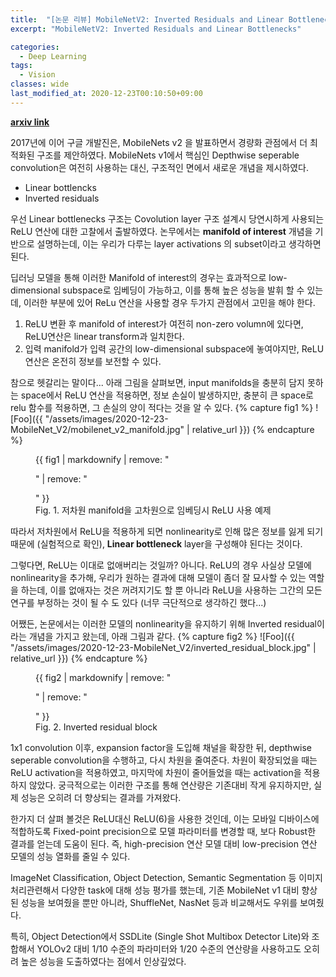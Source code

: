 ```yaml
---
title:  "[논문 리뷰] MobileNetV2: Inverted Residuals and Linear Bottlenecks"
excerpt: "MobileNetV2: Inverted Residuals and Linear Bottlenecks"

categories:
  - Deep Learning
tags:
  - Vision
classes: wide
last_modified_at: 2020-12-23T00:10:50+09:00
---
```


__[arxiv link](https://arxiv.org/pdf/1801.04381.pdf)__

2017년에 이어 구글 개발진은, MobileNets v2 을 발표하면서 경량화 관점에서 더 최적화된 구조를 제안하였다. MobileNets v1에서 핵심인 Depthwise seperable convolution은 여전히 사용하는 대신, 구조적인 면에서 새로운 개념을 제시하였다.
- Linear bottlencks
- Inverted residuals

우선 Linear bottlenecks 구조는 Covolution layer 구조 설계시 당연시하게 사용되는 ReLU 연산에 대한 고찰에서 출발하였다.  논무에서는 __manifold of interest__ 개념을 기반으로 설명하는데, 이는 우리가 다루는 layer activations 의 subset이라고 생각하면 된다. 

딥러닝 모델을 통해 이러한 Manifold of interest의 경우는 효과적으로 low-dimensional subspace로 임베딩이 가능하고, 이를 통해 높은 성능을 발휘 할 수 있는데, 이러한 부분에 있어 ReLu 연산을 사용할 경우 두가지 관점에서 고민을 해야 한다.
  1. ReLU 변환 후 manifold of interest가 여전히 non-zero volumn에 있다면, ReLU연산은 linear transform과 일치한다.
  1. 입력 manifold가 입력 공간의 low-dimensional subspace에 놓여야지만, ReLU연산은 온전히 정보를 보전할 수 있다.

참으로 헷갈리는 말이다... 아래 그림을 살펴보면, input manifolds을 충분히 담지 못하는 space에서 ReLU 연산을 적용하면, 정보 손실이 발생하지만, 충분히 큰 space로 relu 함수를 적용하면, 그 손실의 양이 적다는 것을 알 수 있다.
{% capture fig1 %}
![Foo]({{ "/assets/images/2020-12-23-MobileNet_V2/mobilenet_v2_manifold.jpg" | relative_url }})
{% endcapture %}
<figure>
  {{ fig1 | markdownify | remove: "<p>" | remove: "</p>" }}
  <figcaption>Fig. 1. 저차원 manifold을 고차원으로 임베딩시 ReLU 사용 예제</figcaption>
</figure>

따라서  저차원에서 ReLU을 적용하게 되면 nonlinearity로 인해 많은 정보를 잃게 되기 때문에 (실험적으로 확인), __Linear bottleneck__ layer을 구성해야 된다는 것이다.

그렇다면, ReLU는 이대로 없애버리는 것일까? 아니다. ReLU의 경우 사실상 모델에 nonlinearity을 추가해, 우리가 원하는 결과에 대해 모델이 좀더 잘 묘사할 수 있는 역할을 하는데, 이를 없애자는 것은 꺼려지기도 할 뿐 아니라 ReLU을 사용하는 그간의 모든 연구를 부정하는 것이 될 수 도 있다 (너무 극단적으로 생각하긴 했다...)

어쨌든, 논문에서는 이러한 모델의 nonlinearity을 유지하기 위해 Inverted residual이라는 개념을 가지고 왔는데, 아래 그림과 같다.
{% capture fig2 %}
![Foo]({{ "/assets/images/2020-12-23-MobileNet_V2/inverted_residual_block.jpg" | relative_url }})
{% endcapture %}
<figure>
  {{ fig2 | markdownify | remove: "<p>" | remove: "</p>" }}
  <figcaption>Fig. 2. Inverted residual block</figcaption>
</figure>

1x1 convolution 이후, expansion factor을 도입해 채널을 확장한 뒤, depthwise seperable convolution을 수행하고, 다시 차원을 줄여준다. 차원이 확장되었을 때는 ReLU activation을 적용하였고, 마지막에 차원이 줄어들었을 때는 activation을 적용하지 않았다. 궁극적으로는 이러한 구조를 통해 연산량은 기존대비 작게 유지하지만, 실제 성능은 오히려 더 향상되는 결과를 가져왔다.

한가지 더 살펴 볼것은 ReLU대신 ReLU(6)을 사용한 것인데, 이는 모바일 디바이스에 적합하도록 Fixed-point precision으로 모델 파라미터를 변경할 때, 보다 Robust한 결과를 얻는데 도움이 된다. 즉, high-precision 연산 모델 대비 low-precision 연산 모델의 성능 열화를 줄일 수 있다.

ImageNet Classification,  Object Detection,  Semantic Segmentation 등 이미지 처리관련해서 다양한 task에 대해 성능 평가를 했는데, 기존 MobileNet v1 대비 향상된 성능을 보여줬을 뿐만 아니라, ShuffleNet, NasNet 등과 비교해서도 우위를 보여줬다. 

특히, Object Detection에서 SSDLite (Single Shot Multibox Detector Lite)와 조합해서 YOLOv2 대비 1/10 수준의 파라미터와 1/20 수준의 연산량을 사용하고도 오히려 높은 성능을 도출하였다는 점에서 인상깊었다.